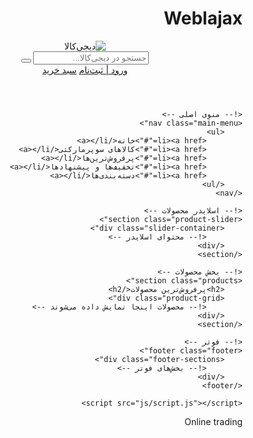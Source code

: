 # Weblajax
<!DOCTYPE html>
<html lang="fa" dir="rtl">
<head>
    <meta charset="UTF-8">
    <meta name="viewport" content="width=device-width, initial-scale=1.0">
    <title>دیجی‌کالا - نسخه مشابه</title>
    <link rel="stylesheet" href="css/style.css">
    <link rel="stylesheet" href="https://cdnjs.cloudflare.com/ajax/libs/font-awesome/6.4.0/css/all.min.css">
</head>
<body>
    <!-- هدر سایت -->
    <header class="header">
        <div class="logo">
            <img src="images/logo.png" alt="دیجی‌کالا">
        </div>
        <div class="search-box">
            <input type="text" placeholder="جستجو در دیجی‌کالا...">
            <button><i class="fas fa-search"></i></button>
        </div>
        <div class="user-actions">
            <a href="#"><i class="fas fa-user"></i> ورود | ثبت‌نام</a>
            <a href="#"><i class="fas fa-shopping-cart"></i> سبد خرید</a>
        </div>
    </header>

    <!-- منوی اصلی -->
    <nav class="main-menu">
        <ul>
            <li><a href="#">خانه</a></li>
            <li><a href="#">کالاهای سوپرمارکتی</a></li>
            <li><a href="#">پرفروش‌ترین‌ها</a></li>
            <li><a href="#">تخفیف‌ها و پیشنهادها</a></li>
            <li><a href="#">دسته‌بندی‌ها</a></li>
        </ul>
    </nav>

    <!-- اسلایدر محصولات -->
    <section class="product-slider">
        <div class="slider-container">
            <!-- محتوای اسلایدر -->
        </div>
    </section>

    <!-- بخش محصولات -->
    <section class="products">
        <h2>پرفروش‌ترین محصولات</h2>
        <div class="product-grid">
            <!-- محصولات اینجا نمایش داده می‌شوند -->
        </div>
    </section>

    <!-- فوتر -->
    <footer class="footer">
        <div class="footer-sections">
            <!-- بخش‌های فوتر -->
        </div>
    </footer>

    <script src="js/script.js"></script>
</body>
</html>
Online trading 
